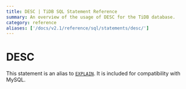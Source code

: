 ```yaml
---
title: DESC | TiDB SQL Statement Reference
summary: An overview of the usage of DESC for the TiDB database.
category: reference
aliases: ['/docs/v2.1/reference/sql/statements/desc/']
---
```


# DESC

This statement is an alias to [`EXPLAIN`](/sql-statements/sql-statement-explain.md). It is included for compatibility with MySQL.
